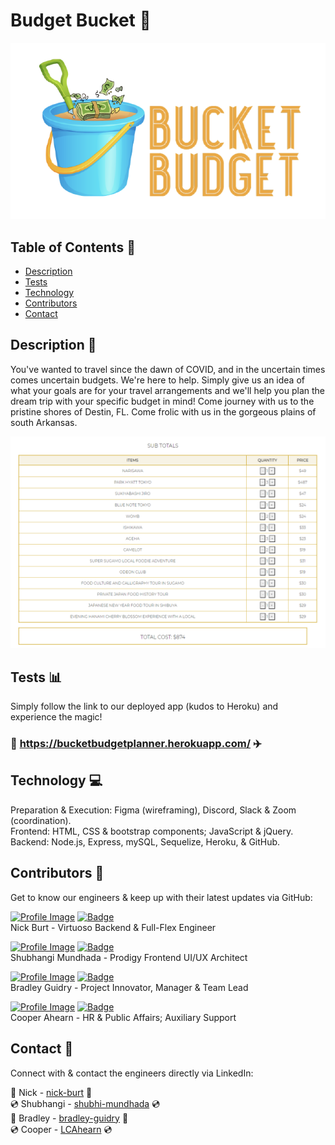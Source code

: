 
# Budget Bucket :page_with_curl:

![Brand Image](./public/assets/image/Screen_Shot_2020-10-26_at_5.19.28_PM-removebg-preview.png)

## Table of Contents :file_folder:
- [Description](#description)
- [Tests](#tests)
- [Technology](#technology)
- [Contributors](#contributors)
- [Contact](#contact)

## Description :book:
  You've wanted to travel since the dawn of COVID, and in the uncertain times comes uncertain budgets. We're here to help. Simply give us an idea of what your goals are for your travel arrangements and we'll help you plan the dream trip with your specific budget in mind! Come journey with us to the pristine shores of Destin, FL. Come frolic with us in the gorgeous plains of south Arkansas.

![Example](./public/assets/image/budget_list.PNG)

## Tests :bar_chart:
Simply follow the link to our deployed app (kudos to Heroku) and experience the magic!

### :calendar: https://bucketbudgetplanner.herokuapp.com/ :airplane:

## Technology :computer:
Preparation & Execution: Figma (wireframing), Discord, Slack & Zoom (coordination). <br>
Frontend: HTML, CSS & bootstrap components; JavaScript & jQuery. <br>
Backend: Node.js, Express, mySQL, Sequelize, Heroku, & GitHub. <br>

## Contributors :milky_way:

Get to know our engineers & keep up with their latest updates via GitHub:

<a href="https://github.com/nbur4556">![Profile Image](https://github.com/nbur4556.png?size=50)</a>
<a href="https://github.com/nbur4556">![Badge](https://img.shields.io/badge/Github-nbur4556-4cbbb9)</a>
<br>
Nick Burt - Virtuoso Backend & Full-Flex Engineer

<a href="https://github.com/smundhada">![Profile Image](https://github.com/smundhada.png?size=50)</a>
<a href="https://github.com/smundhada">![Badge](https://img.shields.io/badge/Github-smundhada-4cbbb9)</a>
<br>
Shubhangi Mundhada - Prodigy Frontend UI/UX Architect

<a href="https://github.com/msyatlaus">![Profile Image](https://github.com/msyatlaus.png?size=50)</a>
<a href="https://github.com/msyatlaus">![Badge](https://img.shields.io/badge/Github-msyatlaus-4cbbb9)</a>
<br>
Bradley Guidry - Project Innovator, Manager & Team Lead

<a href="https://github.com/94Cooper94">![Profile Image](https://github.com/94Cooper94.png?size=50)</a>
<a href="https://github.com/94Cooper94">![Badge](https://img.shields.io/badge/Github-94Cooper94-4cbbb9)</a>
<br>
Cooper Ahearn - HR & Public Affairs; Auxiliary Support

## Contact :email:

Connect with & contact the engineers directly via LinkedIn:

:dvd: Nick - <a href="https://www.linkedin.com/in/nick-burt/">nick-burt</a> :dvd:<br> 
:cd: Shubhangi - <a href="https://www.linkedin.com/in/shubhi-mundhada/">shubhi-mundhada</a> :cd:<br> 
:dvd: Bradley - <a href="https://www.linkedin.com/in/bradley-guidry-076298187/">bradley-guidry</a> :dvd:<br>
:cd: Cooper - <a href="https://www.linkedin.com/in/lcahearn/">LCAhearn</a> :cd:<br>